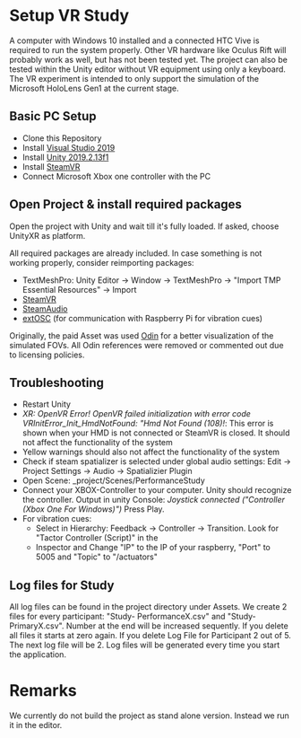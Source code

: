# Setup VR Study

A computer with Windows 10 installed and a connected HTC Vive is required to run the system properly. Other VR hardware like Oculus Rift will probably work as well, but has not been tested yet. The project can also be tested within the Unity editor without VR equipment using only a keyboard. The VR experiment is intended to only support the simulation of the Microsoft HoloLens Gen1 at the current stage.

## Basic PC Setup

- Clone this Repository
- Install [Visual Studio 2019](https://visualstudio.microsoft.com)
- Install [Unity 2019.2.13f1](https://unity3d.com/get-unity/download/archive)
- Install [SteamVR](https://store.steampowered.com/app/250820/SteamVR/)
- Connect Microsoft Xbox one controller with the PC

## Open Project & install required packages

Open the project with Unity and wait till it's fully loaded. If asked, choose UnityXR as platform.

All required packages are already included. In case something is not working properly, consider reimporting packages:

- TextMeshPro: Unity Editor -> Window -> TextMeshPro -> "Import TMP Essential Resources" -> Import
- [SteamVR](https://assetstore.unity.com/packages/tools/integration/steamvr-plugin-32647)
- [SteamAudio](https://github.com/ValveSoftware/steam-audio/releases/tag/v2.0-beta.18)
- [extOSC](https://assetstore.unity.com/packages/tools/input-management/extosc-open-sound-control-72005) (for communication with Raspberry Pi for vibration cues)

Originally, the paid Asset was used [Odin](https://assetstore.unity.com/packages/tools/utilities/odin-inspector-and-serializer-89041) for a better visualization of the simulated FOVs. All Odin references were removed or commented out due to licensing policies. 

## Troubleshooting

- Restart Unity
- *XR: OpenVR Error! OpenVR failed initialization with error code VRInitError_Init_HmdNotFound: "Hmd Not Found (108)!*: This error is shown when your HMD is not connected or SteamVR is closed. It should not affect the functionality of the system
- Yellow warnings should also not affect the functionality of the system
- Check if steam spatializer is selected under global audio settings: Edit -> Project Settings -> Audio -> Spatializier Plugin
- Open Scene: _project/Scenes/PerformanceStudy
- Connect your XBOX-Controller to your computer. Unity should recognize the controller.
Output in unity Console: *Joystick connected ("Controller (Xbox One For Windows)")*
Press Play.
- For vibration cues:
  - Select in Hierarchy: Feedback -> Controller -> Transition. Look for "Tactor Controller (Script)" in the
  - Inspector and Change "IP" to the IP of your raspberry, "Port" to 5005 and "Topic" to "/actuators"

## Log files for Study

All log files can be found in the project directory under Assets. We create 2 files for every participant: "Study-
PerformanceX.csv" and "Study-PrimaryX.csv". Number at the end will be increased sequently. If you delete all
files it starts at zero again. If you delete Log File for Participant 2 out of 5. The next log file will be 2. Log files will
be generated every time you start the application.

# Remarks
We currently do not build the project as stand alone version. Instead we run it in the editor.


